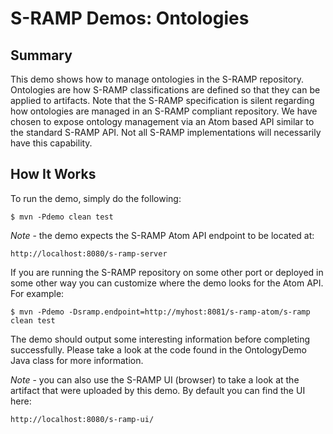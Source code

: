 # S-RAMP Demos: Ontologies

## Summary

This demo shows how to manage ontologies in the S-RAMP repository.  Ontologies are how
S-RAMP classifications are defined so that they can be applied to artifacts.  Note that
the S-RAMP specification is silent regarding how ontologies are managed in an S-RAMP
compliant repository.  We have chosen to expose ontology management via an Atom based
API similar to the standard S-RAMP API.  Not all S-RAMP implementations will necessarily
have this capability.

## How It Works

To run the demo, simply do the following:

	$ mvn -Pdemo clean test

*Note* - the demo expects the S-RAMP Atom API endpoint to be located at:

	http://localhost:8080/s-ramp-server

If you are running the S-RAMP repository on some other port or deployed in some other way
you can customize where the demo looks for the Atom API.  For example:

	$ mvn -Pdemo -Dsramp.endpoint=http://myhost:8081/s-ramp-atom/s-ramp clean test

The demo should output some interesting information before completing successfully.  Please
take a look at the code found in the OntologyDemo Java class for more information.

*Note* - you can also use the S-RAMP UI (browser) to take a look at the artifact that were
uploaded by this demo.  By default you can find the UI here:

	http://localhost:8080/s-ramp-ui/